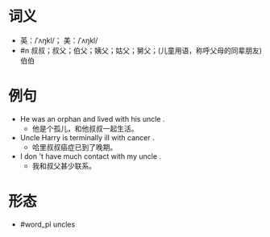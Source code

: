 # 词义
- 英：/ˈʌŋkl/； 美：/ˈʌŋkl/
- #n 叔叔；叔父；伯父；姨父；姑父；舅父；(儿童用语，称呼父母的同辈朋友)伯伯
# 例句
- He was an orphan and lived with his uncle .
	- 他是个孤儿，和他叔叔一起生活。
- Uncle Harry is terminally ill with cancer .
	- 哈里叔叔癌症已到了晚期。
- I don 't have much contact with my uncle .
	- 我和叔父甚少联系。
# 形态
- #word_pl uncles

